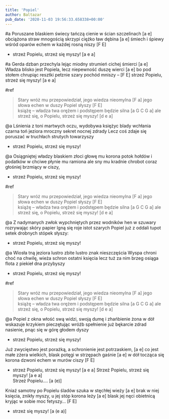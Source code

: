 ```yaml
---
title: 'Popiel'
author: Baltazar
pub_date: '2020-11-03 19:56:33.658338+00:00'
---
```


#a
Poruszane blaskiem świecy tańczą cienie w ścian szczelinach [a e]
obciążona straw mnogością skrzypi ciężko ław dębina [a e]
śmiech i śpiewy wśród oparów echem w każdej rosną niszy [F E]
- strzeż Popielu, strzeż się myszy! [a e a]

#a
Gerda dzban przechyla lejąc miodny strumień cichej śmierci [a e]
Władza blisko jest Popiela, lecz niepewność duszę wierci [a e]
bo pod stołem chrupiąc resztki pełznie szary pochód mniszy –  [F E]
strzeż Popielu, strzeż się myszy! [a e a]

#ref
>Stary wróż mu przepowiedział, jego wiedza nieomylna [F a]
>jego słowa echen w duszy Popiel słyszy [F E]  
>książę – władza twa orężem i podstępem będzie silna  [a G C G a]
>ale strzeż się, o Popielu, strzeż się myszy! [d e a]

@a
Lśnienia z toni martwych oczu, wydobywa księżyc blady 
wchłania czarna toń jeziora mroczny sekret nocnej zdrady 
Lecz coś zdaje się poruszać w truchłach strutych towarzyszy  
- strzeż Popielu, strzeż się myszy!

@a
Osiągniętej władzy blaskiem złoci głowę mu korona
potok hołdów i podatków w chciwe płynie mu ramiona
ale sny mu kradnie chrobot coraz głośniej brzmiący w ciszy, 
- strzeż Popielu, strzeż się myszy!

#ref
>Stary wróż mu przepowiedział, jego wiedza nieomylna [F a]
>jego słowa echen w duszy Popiel słyszy [F E]  
>książę – władza twa orężem i podstępem będzie silna  [a G C G a]
>ale strzeż się, o Popielu, strzeż się myszy! [d e a]

@a
Z nadymanych zwłok wypchniętych     przez wodników hen w szuwary
rozrywając skóry papier      lgną się roje istot szarych 
Popiel już z oddali tupot     setek drobnych stópek słyszy: 
- strzeż Popielu, strzeż się myszy!

@a
Wiosła tną jeziora lustro   zbite lustro znak nieszczęścia
Wyspa chroni choć na chwilę, wieża schron ostatni księcia
lecz tuż za nim brzeg osiąga flota z piekieł dna przybyszy 
- strzeż Popielu, strzeż się myszy!

#ref
>Stary wróż mu przepowiedział, jego wiedza nieomylna [F a]
>jego słowa echen w duszy Popiel słyszy [F E]  
>książę – władza twa orężem i podstępem będzie silna  [a G C G a]
>ale strzeż się, o Popielu, strzeż się myszy! [d e a]

@a
Popiel z okna włość swą widzi, swoją dumę i zhańbienie
żona w dół wskazuje krzykiem pieczętując wróżb spełnienie
już bękarcie zdrad nasienie, pnąc się w górę głodem dyszy 
- strzeż Popielu, strzeż się myszy!


Już zwycięstwo jest porażką, a schronienie jest potrzaskiem, [a e]
co jest małe zżera wielkich, blask potęgi w strzępach gaśnie [a e]
w dół tocząca się korona dzwoni echem w murów ciszy [F E]
- strzeż Popielu, strzeż się myszy! [a e a]
Strzeż Popielu, strzeż się myszy!  [a e a]   
Strzeż Popielu…. [a (e)]

Kniaź samotny po Popielu śladów szuka w stęchłej wieży [a e]
brak w niej księcia, znikły myszy, u jej stóp korona leży [a e]
blask jej nęci obietnicą kryjąc w sobie moc  fetyszy…       [F E] 
- strzeż się myszy! [a (e a)]